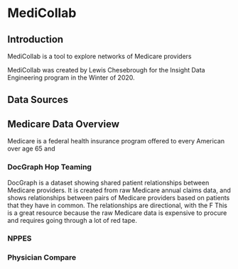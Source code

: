 # MediCollab

## Introduction

MediCollab is a tool to explore networks of Medicare providers 

MediCollab was created by Lewis Chesebrough for the Insight Data Engineering program in the Winter of 2020.

## Data Sources

## Medicare Data Overview

Medicare is a federal health insurance program offered to every American over age 65 and 

### DocGraph Hop Teaming

DocGraph is a dataset showing shared patient relationships between Medicare providers. It is created from raw Medicare annual claims data, and shows relationships between pairs of Medicare providers based on patients that they have in common. The relationships are directional, with the F This is a great resource because the raw Medicare data is expensive to procure and requires going through a lot of red tape.

### NPPES

### Physician Compare

 
